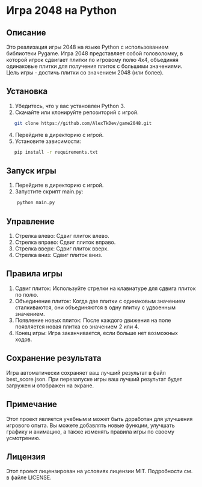 # Игра 2048 на Python

## Описание

Это реализация игры 2048 на языке Python с использованием библиотеки Pygame. Игра 2048 представляет собой головоломку, в которой игрок сдвигает плитки по игровому полю 4x4, объединяя одинаковые плитки для получения плиток с большими значениями. Цель игры - достичь плитки со значением 2048 (или более).

## Установка

1. Убедитесь, что у вас установлен Python 3.
2. Скачайте или клонируйте репозиторий с игрой.

```bash
   git clone https://github.com/AlexTkDev/game2048.git
```

4. Перейдите в директорию с игрой.
5. Установите зависимости:
   
```bash
   pip install -r requirements.txt
```

## Запуск игры
1. Перейдите в директорию с игрой.
2. Запустите скрипт main.py:

```bash
    python main.py
```

## Управление
1. Стрелка влево: Сдвиг плиток влево.
2. Стрелка вправо: Сдвиг плиток вправо.
3. Стрелка вверх: Сдвиг плиток вверх.
4. Стрелка вниз: Сдвиг плиток вниз.

## Правила игры
1. Сдвиг плиток: Используйте стрелки на клавиатуре для сдвига плиток по полю.
2. Объединение плиток: Когда две плитки с одинаковым значением сталкиваются, они объединяются в одну плитку с 
   удвоенным значением.
3. Появление новых плиток: После каждого движения на поле появляется новая плитка со значением 2 или 4.
4. Конец игры: Игра заканчивается, если больше нет возможных ходов.

## Сохранение результата
Игра автоматически сохраняет ваш лучший результат в файл best_score.json. При перезапуске игры ваш лучший результат будет загружен и отображен на экране.

## Примечание
Этот проект является учебным и может быть доработан для улучшения игрового опыта. Вы можете добавлять новые функции, улучшать графику и анимацию, а также изменять правила игры по своему усмотрению.

## Лицензия
Этот проект лицензирован на условиях лицензии MIT. Подробности см. в файле LICENSE.
